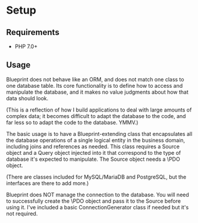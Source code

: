 # Setup

## Requirements

* PHP 7.0+

## Usage

Blueprint does not behave like an ORM, and does not match one class to one database table. Its core functionality is to define how to access and manipulate the database, and it makes no value judgments about how that data should look.

(This is a reflection of how I build applications to deal with large amounts of complex data; it becomes difficult to adapt the database to the code, and far less so to adapt the code to the database. YMMV.)

The basic usage is to have a Blueprint-extending class that encapsulates all the database operations of a single logical entity in the business domain, including joins and references as needed. This class requires a Source object and a Query object injected into it that correspond to the type of database it's expected to manipulate. The Source object needs a \PDO object.

(There are classes included for MySQL/MariaDB and PostgreSQL, but the interfaces are there to add more.)

Blueprint does NOT manage the connection to the database. You will need to successfully create the \PDO object and pass it to the Source before using it. I've included a basic ConnectionGenerator class if needed but it's not required.